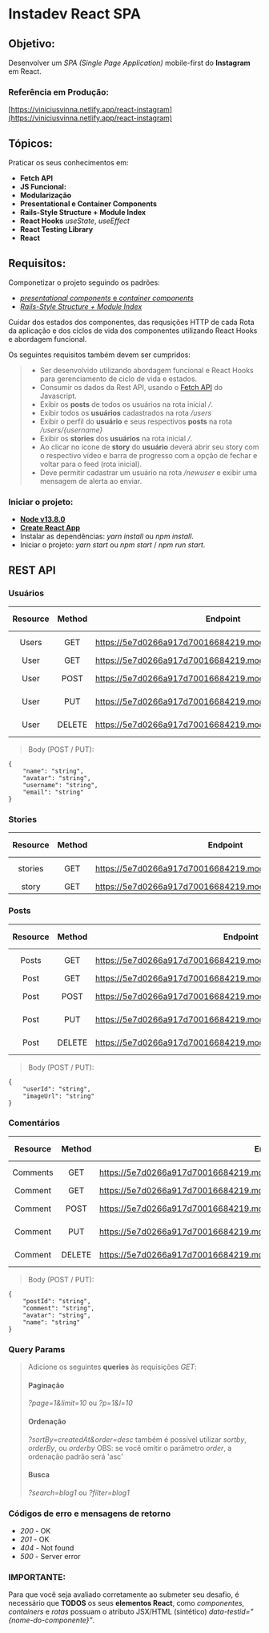 # Instadev React SPA

## Objetivo:
Desenvolver um *SPA (Single Page Application)* mobile-first do **Instagram** em React.

### Referência em Produção:
[https://viniciusvinna.netlify.app/react-instagram](https://viniciusvinna.netlify.app/react-instagram)

## Tópicos:
Praticar os seus conhecimentos em:
* **Fetch API**
* **JS Funcional:**
* **Modularização**
* **Presentational e Container Components**
* **Rails-Style Structure + Module Index**
* **React Hooks** *useState*, *useEffect*
* **React Testing Library**
* **React**

## Requisitos:
Componetizar o projeto seguindo os padrões:
* [*presentational components* e *container components*](https://medium.com/@dan_abramov/smart-and-dumb-components-7ca2f9a7c7d0)
* [*Rails-Style Structure + Module Index*](https://webcache.googleusercontent.com/search?q=cache:DZ0HZwEl7AUJ:https://www.learnhowtoprogram.com/fidgetech-4-react/4-4-advanced-topics/4-4-3-3-react-and-redux-design-patterns+&cd=1&hl=en&ct=clnk&gl=br)

Cuidar dos estados dos componentes, das requsições HTTP de cada Rota da aplicação e dos ciclos de vida dos componentes utilizando React Hooks e abordagem funcional.

Os seguintes requisitos também devem ser cumpridos:
> * Ser desenvolvido utilizando abordagem funcional e React Hooks para gerenciamento de ciclo de vida e estados.
> * Consumir os dados da Rest API, usando o [Fetch API](https://developer.mozilla.org/pt-BR/docs/Web/API/Fetch_API/Using_Fetch) do Javascript.
> * Exibir os **posts** de todos os usuários na rota inicial */*. 
> * Exibir todos os **usuários** cadastrados na rota */users*
> * Exibir o perfil do **usuário** e seus respectivos **posts** na rota */users/{username}*
> * Exibir os **stories** dos **usuários** na rota inicial */*. 
> * Ao clicar no ícone de **story** do **usuário** deverá abrir seu story com o respectivo vídeo e barra de progresso com a opção de fechar e voltar para o feed (rota inicial).
> * Deve permitir cadastrar um usuário na rota */newuser* e exibir uma mensagem de alerta ao enviar.

### Iniciar o projeto:
* **[Node v13.8.0](https://nodejs.org/en/)**
* **[Create React App](https://github.com/facebook/create-react-app)**
* Instalar as dependências: *yarn install* ou *npm install*.
* Iniciar o projeto: *yarn start* ou *npm start* / *npm run start*.

## REST API
### Usuários
| Resource | Method    | Endpoint                                                     | Status Code |    Response     |
|:--------:|:---------:|--------------------------------------------------------------|:-----------:|:---------------:|
| Users    |  GET     | https://5e7d0266a917d70016684219.mockapi.io/api/v1/users      |     200     | Array of Object |
| User     |  GET     | https://5e7d0266a917d70016684219.mockapi.io/api/v1/users/:id  |     200     | Object          |
| User     |  POST     | https://5e7d0266a917d70016684219.mockapi.io/api/v1/users     |     201     | Created object  |
| User     |  PUT      | https://5e7d0266a917d70016684219.mockapi.io/api/v1/users/:id |     200     | Updated object  |
| User     |  DELETE   | https://5e7d0266a917d70016684219.mockapi.io/api/v1/users/:id |     200     | Deleted object  |

> Body (POST / PUT):

    {
        "name": "string",
        "avatar": "string",
        "username": "string",
        "email": "string"
    }


### Stories
| Resource | Method    | Endpoint                                                        | Status Code |    Response     |
|:--------:|:---------:|-----------------------------------------------------------------|:-----------:|:---------------:|
| stories   |  GET     | https://5e7d0266a917d70016684219.mockapi.io/api/v1/stories      |     200     | Array of Object |
| story     |  GET     | https://5e7d0266a917d70016684219.mockapi.io/api/v1/stories/:id  |     200     | Object          |

### Posts
| Resource | Method  | Endpoint                                                               | Status Code | Response        |
|:--------:|:-------:|------------------------------------------------------------------------|-------------|-----------------|
| Posts    |  GET    | https://5e7d0266a917d70016684219.mockapi.io/api/v1/users/:id/posts     |     200     | Array of Object |
| Post     |  GET    | https://5e7d0266a917d70016684219.mockapi.io/api/v1/users/:id/posts/:id |     200     | Object          |
| Post     |  POST   | https://5e7d0266a917d70016684219.mockapi.io/api/v1/users/:id/posts     |     201     | Created object  |
| Post     |  PUT    | https://5e7d0266a917d70016684219.mockapi.io/api/v1/users/:id/posts/:id |     200     | Updated object  |
| Post     |  DELETE | https://5e7d0266a917d70016684219.mockapi.io/api/v1/users/:id/posts/:id |     200     | Deleted object  |

> Body (POST / PUT):

    {
        "userId": "string",
        "imageUrl": "string"
    }


### Comentários
| Resource | Method  | Endpoint                                                                               | Status Code | Response        |
|:--------:|:-------:|----------------------------------------------------------------------------------------|-------------|-----------------|
| Comments    |  GET    | https://5e7d0266a917d70016684219.mockapi.io/api/v1/users/:id/posts/:id/comments     |     200     | Array of Object |
| Comment     |  GET    | https://5e7d0266a917d70016684219.mockapi.io/api/v1/users/:id/posts/:id/comments/:id |     200     | Object          |
| Comment     |  POST   | https://5e7d0266a917d70016684219.mockapi.io/api/v1/users/:id/posts/:id/comments     |     201     | Created object  |
| Comment     |  PUT    | https://5e7d0266a917d70016684219.mockapi.io/api/v1/users/:id/posts/:id/comments/:id |     200     | Updated object  |
| Comment     |  DELETE | https://5e7d0266a917d70016684219.mockapi.io/api/v1/users/:id/posts/:id/comments/:id |     200     | Deleted object  |

> Body (POST / PUT):

    {
        "postId": "string",
        "comment": "string",
        "avatar": "string",
        "name": "string"
    }

### Query Params
> Adicione os seguintes **queries** às requisições *GET*:
> #### Paginação
> *?page=1&limit=10* ou *?p=1&l=10*
>
> #### Ordenação
> *?sortBy=createdAt&order=desc*
> também é possível utilizar *sortby*, *orderBy*, ou *orderby*
> OBS: se você omitir o parâmetro *order*, a ordenação padrão será 'asc'
>
> #### Busca
> *?search=blog1* ou *?filter=blog1*

### Códigos de erro e mensagens de retorno
* *200* - OK
* *201* - OK
* *404* - Not found
* *500* - Server error

### IMPORTANTE:
Para que você seja avaliado corretamente ao submeter seu desafio, é necessário que **TODOS** os seus **elementos React**, como *componentes*, *containers* e *rotas* possuam o atributo JSX/HTML (sintético) *data-testid="{nome-do-componente}"*.
